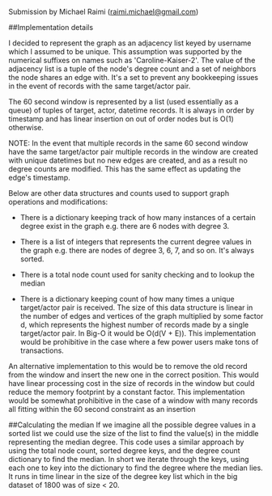 Submission by Michael Raimi (raimi.michael@gmail.com)


##Implementation details

I decided to represent the graph as an adjacency list keyed by username which I assumed to be unique. 
This assumption was supported by the numerical suffixes on names such as 'Caroline-Kaiser-2'. The value
of the adjacency list is a tuple of the node's degree count and a set of neighbors the node shares an edge with. 
It's a set to prevent any bookkeeping issues in the event of records with the same target/actor pair.

The 60 second window is represented by a list (used essentially as a queue) of tuples of target, actor, datetime records.
It is always in order by timestamp and has linear insertion on out of order nodes but is O(1) otherwise.

NOTE: In the event that multiple records in the same 60 second window have the same target/actor pair
multiple records in the window are created with unique datetimes but no new edges are created, and
as a result no degree counts are modified. This has the same effect as updating the edge's timestamp.

Below are other data structures and counts used to support graph operations and modifications:

- There is a dictionary keeping track of how many instances of a certain degree exist in the graph
e.g. there are 6 nodes with degree 3.

- There is a list of integers that represents the current degree values in the graph 
e.g. there are nodes of degree 3, 6, 7, and so on. It's always sorted.

- There is a total node count used for sanity checking and to lookup the median

- There is a dictionary keeping count of how many times a unique target/actor
pair is received. The size of this data structure is linear in the number of edges and vertices
of the graph multiplied by some factor d, which represents the highest number of records made by a
single target/actor pair. In Big-O it would be O(d(V + E)). This implementation would be prohibitive in
the case where a few power users make tons of transactions.

An alternative implementation to this would be to remove the old record from
the window and insert the new one in the correct position. This would have linear processing cost
in the size of records in the window but could reduce the memory footprint by a constant
factor. This implementation would be somewhat prohibitive in the case of a window with
many records all fitting within the 60 second constraint as an insertion

##Calculating the median
If we imagine all the possible degree values in a sorted list we could use the size of the
list to find the value(s) in the middle representing the median degree.
This code uses a similar approach by using the total node count, sorted degree keys, and the degree count
dictionary to find the median. In short we iterate through the keys, using each one to key into the dictionary
to find the degree where the median lies. It runs in time linear in the size of the degree key list
which in the big dataset of 1800 was of size < 20.





